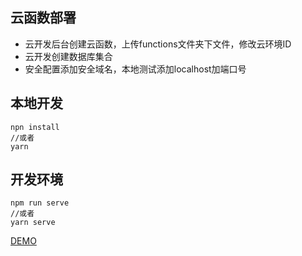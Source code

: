 ## 云函数部署
- 云开发后台创建云函数，上传functions文件夹下文件，修改云环境ID
- 云开发创建数据库集合
- 安全配置添加安全域名，本地测试添加localhost加端口号

## 本地开发
```
npn install
//或者
yarn
```
## 开发环境
```
npm run serve
//或者
yarn serve
```

[DEMO](https://qqyule.github.io/cloudbase-crud/)